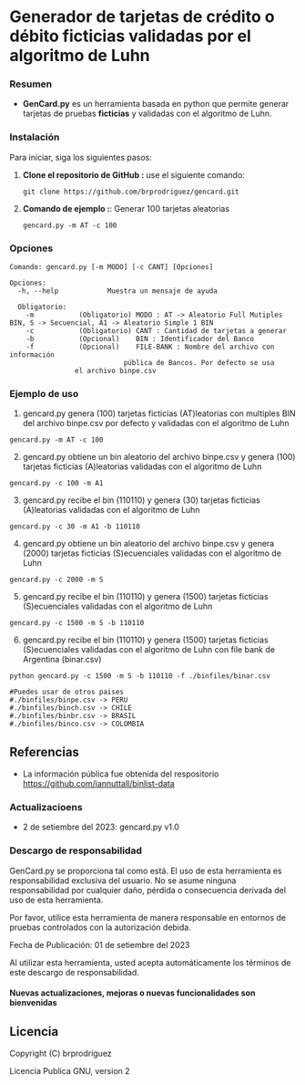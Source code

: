 # Generador de tarjetas de crédito o débito ficticias validadas por el algoritmo de Luhn

### Resumen 

- **GenCard.py** es un herramienta basada en python que permite generar tarjetas de pruebas 
**ficticias** y validadas con el algoritmo de Luhn.


### Instalación

Para iniciar, siga los siguientes pasos:

1. **Clone el repositorio de GitHub :** use el siguiente comando:
   ```
   git clone https://github.com/brprodriguez/gencard.git
   ```
1. **Comando de ejemplo :**: Generar 100 tarjetas aleatorias
   ```
   gencard.py -m AT -c 100 
	```

### Opciones

```
Comando: gencard.py [-m MODO] [-c CANT] [Opciones]

Opciones:  
  -h, --help            Muestra un mensaje de ayuda 

  Obligatorio:
    -m           (Obligatorio) MODO : AT -> Aleatorio Full Mutiples BIN, S -> Secuencial, A1 -> Aleatorio Simple 1 BIN 
    -c           (Obligatorio) CANT : Cantidad de tarjetas a generar 
    -b           (Opcional)    BIN : Identificador del Banco 
    -f           (Opcional)    FILE-BANK : Nombre del archivo con información 
	                        pública de Bancos. Por defecto se usa 
				el archivo binpe.csv
```

### Ejemplo de uso 
1. gencard.py genera (100) tarjetas ficticias (AT)leatorias con multiples BIN del archivo binpe.csv por defecto y validadas con el algoritmo de Luhn 
```
gencard.py -m AT -c 100 
```
2. gencard.py obtiene un bin aleatorio del archivo binpe.csv y genera (100) tarjetas ficticias (A)leatorias validadas con el algoritmo de Luhn
```
gencard.py -c 100 -m A1 
```
3. gencard.py recibe el bin (110110) y genera (30) tarjetas ficticias (A)leatorias validadas con el algoritmo de Luhn
```
gencard.py -c 30 -m A1 -b 110110 
```
4. gencard.py obtiene un bin aleatorio del archivo binpe.csv y genera (2000) tarjetas ficticias (S)ecuenciales validadas con el algoritmo de Luhn 
```
gencard.py -c 2000 -m S 
```
5. gencard.py recibe el bin (110110) y genera (1500) tarjetas ficticias (S)ecuenciales validadas con el algoritmo de Luhn 
```
gencard.py -c 1500 -m S -b 110110 
```
6. gencard.py recibe el bin (110110) y genera (1500) tarjetas ficticias (S)ecuenciales validadas con el algoritmo de Luhn con file bank de Argentina (binar.csv)
```
python gencard.py -c 1500 -m S -b 110110 -f ./binfiles/binar.csv

#Puedes usar de otros paises 
#./binfiles/binpe.csv -> PERU
#./binfiles/binch.csv -> CHILE
#./binfiles/binbr.csv -> BRASIL
#./binfiles/binco.csv -> COLOMBIA 

```
Referencias
---------------
- La información pública fue obtenida del respositorio https://github.com/iannuttall/binlist-data 

### Actualizacioens 

* 2 de setiembre del 2023: gencard.py v1.0

### Descargo de responsabilidad

GenCard.py se proporciona tal como está. El uso de esta herramienta es responsabilidad exclusiva del usuario. No se asume ninguna responsabilidad por cualquier daño, pérdida o consecuencia derivada del uso de esta herramienta.

Por favor, utilice esta herramienta de manera responsable en entornos de pruebas controlados con la autorización debida.

Fecha de Publicación: 01 de setiembre del 2023

Al utilizar esta herramienta, usted acepta automáticamente los términos de este descargo de responsabilidad.


#### Nuevas actualizaciones, mejoras o nuevas funcionalidades son bienvenidas

Licencia
---------------
Copyright (C) brprodriguez 

Licencia Publica GNU, version 2
